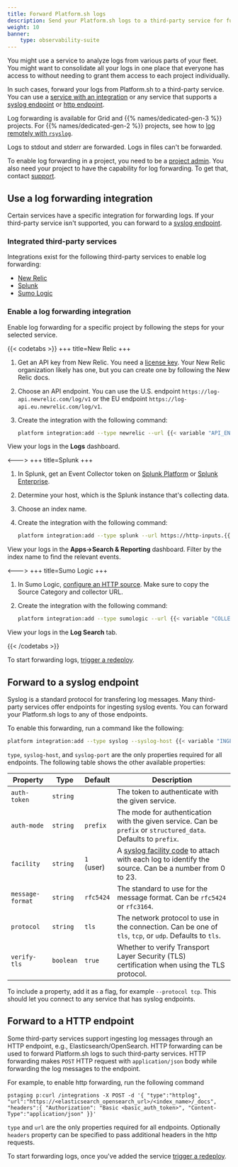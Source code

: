 ```yaml
---
title: Forward Platform.sh logs
description: Send your Platform.sh logs to a third-party service for further analysis.
weight: 10
banner: 
    type: observability-suite
---
```


You might use a service to analyze logs from various parts of your fleet.
You might want to consolidate all your logs in one place that everyone has access to
without needing to grant them access to each project individually.

In such cases, forward your logs from Platform.sh to a third-party service.
You can use a [service with an integration](#use-a-log-forwarding-integration)
or any service that supports a [syslog endpoint](#forward-to-a-syslog-endpoint) or [http endpoint](#forward-to-a-http-endpoint).

Log forwarding is available for Grid and {{% names/dedicated-gen-3 %}} projects.
For {{% names/dedicated-gen-2 %}} projects, see how to [log remotely with `rsyslog`](../../dedicated-gen-2/architecture/options.md#remote-logging).

Logs to stdout and stderr are forwarded.
Logs in files can't be forwarded.

To enable log forwarding in a project, you need to be a [project admin](../../administration/users.md).
You also need your project to have the capability for log forwarding.
To get that, contact [support](https://console.platform.sh/-/users/~/tickets/open).

## Use a log forwarding integration

Certain services have a specific integration for forwarding logs.
If your third-party service isn't supported, you can forward to a [syslog endpoint](#forward-to-a-syslog-endpoint).

### Integrated third-party services

Integrations exist for the following third-party services to enable log forwarding:

* [New Relic](https://newrelic.com/)
* [Splunk](https://www.splunk.com/)
* [Sumo Logic](https://www.sumologic.com/)

### Enable a log forwarding integration

Enable log forwarding for a specific project by following the steps for your selected service.

{{< codetabs >}}
+++
title=New Relic
+++

1. Get an API key from New Relic.
   You need a [license key](https://docs.newrelic.com/docs/apis/intro-apis/new-relic-api-keys/#license-key).
   Your New Relic organization likely has one, but you can create one by following the New Relic docs.
2. Choose an API endpoint.
   You can use the U.S. endpoint `https://log-api.newrelic.com/log/v1`
   or the EU endpoint `https://log-api.eu.newrelic.com/log/v1`.
3. Create the integration with the following command:

   ```bash
   platform integration:add --type newrelic --url {{< variable "API_ENDPOINT" >}} --license-key {{% variable "LICENSE_KEY" %}}
   ```

View your logs in the **Logs** dashboard.

<--->
+++
title=Splunk
+++

1. In Splunk, get an Event Collector token on [Splunk Platform](https://docs.splunk.com/Documentation/Splunk/latest/Data/UsetheHTTPEventCollector#Create_an_Event_Collector_token_on_Splunk_Cloud_Platform)
   or [Splunk Enterprise](https://docs.splunk.com/Documentation/Splunk/latest/Data/UsetheHTTPEventCollector#Create_an_Event_Collector_token_on_Splunk_Enterprise).
2. Determine your host, which is the Splunk instance that's collecting data.
3. Choose an index name.
4. Create the integration with the following command:

   ```bash
   platform integration:add --type splunk --url https://http-inputs.{{< variable "HOST" >}}.splunkcloud.com/services/collector/event --index {{< variable "INDEX" >}} --token {{< variable "TOKEN" >}}
   ```

View your logs in the **Apps->Search & Reporting** dashboard.
Filter by the index name to find the relevant events.

<--->
+++
title=Sumo Logic
+++

1. In Sumo Logic, [configure an HTTP source](https://help-opensource.sumologic.com/docs/send-data/hosted-collectors/http-source/logs-metrics/#configure-an-httplogs-and-metrics-source).
   Make sure to copy the Source Category and collector URL.
2. Create the integration with the following command:

   ```bash
   platform integration:add --type sumologic --url {{< variable "COLLECTOR_URL" >}} --category {{< variable "SOURCE_CATEGORY" >}}
   ```

View your logs in the **Log Search** tab.

{{< /codetabs >}}

To start forwarding logs, [trigger a redeploy](../../development/troubleshoot.md#force-a-redeploy).

## Forward to a syslog endpoint

Syslog is a standard protocol for transfering log messages.
Many third-party services offer endpoints for ingesting syslog events.
You can forward your Platform.sh logs to any of those endpoints.

To enable this forwarding, run a command like the following:

```bash
platform integration:add --type syslog --syslog-host {{< variable "INGESTION_HOST" >}} --syslog-port {{< variable "INGESTION_HOST_PORT" >}}
```

`type`, `syslog-host`, and `syslog-port` are the only properties required for all endpoints.
The following table shows the other available properties:

| Property         | Type      | Default    | Description                                                                                                                                           |
| ---------------- | --------- | ---------- | ----------------------------------------------------------------------------------------------------------------------------------------------------- |
| `auth-token`     | `string`  |            | The token to authenticate with the given service.                                                                                                     |
| `auth-mode`      | `string`  | `prefix`   | The mode for authentication with the given service. Can be `prefix` or `structured_data`. Defaults to `prefix`.                                       |
| `facility`       | `string`  | `1` (user) | A [syslog facility code](https://en.wikipedia.org/wiki/Syslog#Facility) to attach with each log to identify the source. Can be a number from 0 to 23. |
| `message-format` | `string`  | `rfc5424`  | The standard to use for the message format. Can be `rfc5424` or `rfc3164`.                                                                            |
| `protocol`       | `string`  | `tls`      | The network protocol to use in the connection. Can be one of `tls`, `tcp`, or `udp`. Defaults to `tls`.                                               |
| `verify-tls`     | `boolean` | `true`     | Whether to verify Transport Layer Security (TLS) certification when using the TLS protocol.                                                           |

To include a property, add it as a flag, for example `--protocol tcp`.
This should let you connect to any service that has syslog endpoints.

## Forward to a HTTP endpoint

Some third-party services support ingesting log messages through an HTTP endpoint, e.g., Elasticsearch/OpenSearch.
HTTP forwarding can be used to forward Platform.sh logs to such third-party services.
HTTP forwarding makes `POST` HTTP request with `application/json` body while forwarding the log messages to the endpoint.

For example, to enable http forwarding, run the following command

```
pstaging p:curl /integrations -X POST -d '{ "type":"httplog", "url":"https://<elasticsearch_opensearch_url>/<index_name>/_docs", "headers":{ "Authorization": "Basic <basic_auth_token>", "Content-Type":"application/json" }}'
```

`type` and `url` are the only properties required for all endpoints. Optionally `headers` property can be specified to pass additional headers in the http requests.


To start forwarding logs, once you've added the service [trigger a redeploy](../../development/troubleshoot.md#force-a-redeploy).
